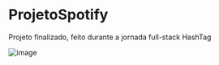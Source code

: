 # ProjetoSpotify

Projeto finalizado, feito durante a jornada full-stack HashTag

![image](https://github.com/user-attachments/assets/463b006a-4751-41cd-b787-29c7e8e96a39)

